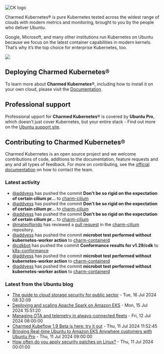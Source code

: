 ![CK logo](https://assets.ubuntu.com/v1/451d4cf4-Charmed+Kubernetes_RGB_onWhite_2022.svg)

Charmed Kubernetes® is pure Kubernetes tested across the widest range of clouds with modern metrics and monitoring, brought to you by the people who deliver Ubuntu.

Google, Microsoft, and many other institutions run Kubernetes on Ubuntu because we focus on the latest container capabilities in modern kernels. That’s why it’s the top choice for enterprise Kubernetes, too.

![](https://assets.ubuntu.com/v1/843c77b6-juju-at-a-glace.svg)

## Deploying Charmed Kubernetes®

To learn more about **Charmed Kubernetes**®, including how to install it on your own cloud, please visit the [Documentation][docs].

## Professional support

Professional upport for **Charmed Kubernetes**® is covered by **Ubuntu Pro**, which doesn't just cover Kubernetes, but your entire stack - Find out more on the [Ubuntu support site](https://ubuntu.com/support).

## Contributing to Charmed Kubernetes®

Charmed Kubernetes is an open source project and we welcome contributions of code, additions to the documentation, feature requests and any and all types of feedback. For more on contributing, see the [official documentation][get-in-touch] on how to contact the team.

<!-- LINKS -->
[docs]: https://ubuntu.com/kubernetes/docs
[get-in-touch]: https://ubuntu.com/kubernetes/docs/get-in-touch

### Latest activity

<!-- activity starts -->
 - [@addyess](https://github.com/addyess) has pushed the commit **Don't be so rigid on the expectation of certain cilium pr...** to [charm-cilium](https://github.com/charmed-kubernetes/charm-cilium)
 - [@addyess](https://github.com/addyess) has pushed the commit **Don't be so rigid on the expectation of certain cilium pr...** to [charm-cilium](https://github.com/charmed-kubernetes/charm-cilium)
 - [@addyess](https://github.com/addyess) has pushed the commit **Don't be so rigid on the expectation of certain cilium pr...** to [charm-cilium](https://github.com/charmed-kubernetes/charm-cilium)
 - [@mateoflorido](https://github.com/mateoflorido) has reviewed a [pull request](https://github.com/charmed-kubernetes/charm-cilium/pull/16) in the [charm-cilium](https://github.com/charmed-kubernetes/charm-cilium) repository.
 - [@addyess](https://github.com/addyess) has pushed the commit **microbot test performed without kubernetes-worker action** to [charm-containerd](https://github.com/charmed-kubernetes/charm-containerd)
 - [@cdkbot](https://github.com/cdkbot) has pushed the commit **Conformance results for v1.29/cdk** to [k8s-conformance](https://github.com/charmed-kubernetes/k8s-conformance)
 - [@addyess](https://github.com/addyess) has pushed the commit **microbot test performed without kubernetes-worker action** to [charm-containerd](https://github.com/charmed-kubernetes/charm-containerd)
 - [@addyess](https://github.com/addyess) has pushed the commit **microbot test performed without kubernetes-worker action** to [charm-containerd](https://github.com/charmed-kubernetes/charm-containerd)
<!-- activity ends -->

<!-- roadmap starts -->

<!-- roadmap ends -->

### Latest from the Ubuntu blog

<!-- blog starts -->
* [The guide to cloud storage security for public sector](https://ubuntu.com//blog/the-guide-to-cloud-storage-security-for-public-sector) - Tue, 16 Jul 2024 08:32:09 
* [Deploying and scaling Apache Spark on Amazon EKS](https://ubuntu.com//blog/deploying-and-scaling-apache-spark-on-amazon-eks) - Mon, 15 Jul 2024 15:51:20 
* [Managing OTA and telemetry in always-connected fleets](https://ubuntu.com//blog/managing-ota-and-telemetry-in-always-connected-fleets) - Fri, 12 Jul 2024 08:00:00 
* [Charmed Kubeflow 1.9 Beta is here: try it out](https://ubuntu.com//blog/kubeflow-1-9-beta) - Thu, 11 Jul 2024 11:52:45 
* [Bringing Real-time Ubuntu to Amazon EKS Anywhere customers with Ubuntu Pro](https://ubuntu.com//blog/bringing-real-time-ubuntu-to-amazon-eks-anywhere-customers-with-ubuntu-pro) - Thu, 11 Jul 2024 09:00:00 
* [How often do you apply security patches on Linux?](https://ubuntu.com//blog/how-often-do-you-apply-security-patches-on-linux) - Thu, 11 Jul 2024 00:01:00 
<!-- blog ends -->
